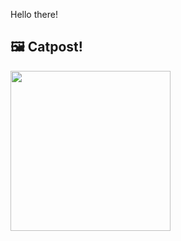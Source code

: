 Hello there!



## 🖼️ Catpost!

<sub>
    <img src="https://cdn2.thecatapi.com/images/aac.jpg" height="256">
</sub>

